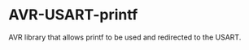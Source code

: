 AVR-USART-printf
================

AVR library that allows printf to be used and redirected to the USART.
